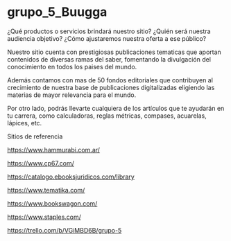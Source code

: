 # grupo_5_Buugga  
¿Qué productos o servicios brindará nuestro sitio? ¿Quién será nuestra audiencia
objetivo? ¿Cómo ajustaremos nuestra oferta a ese público?

Nuestro sitio cuenta con prestigiosas publicaciones tematicas que aportan contenidos de diversas ramas del saber, fomentando la divulgación del conocimiento en todos los paises del mundo.  

Además contamos con mas de 50 fondos editoriales que contribuyen al crecimiento de nuestra base de publicaciones digitalizadas eligiendo las materias de mayor relevancia para el mundo.  

Por otro lado, podrás llevarte cualquiera de los artículos que te ayudarán en tu carrera, como calculadoras, reglas métricas, compases, acuarelas, lápices, etc.

Sitios de referencia 

https://www.hammurabi.com.ar/

https://www.cp67.com/

https://catalogo.ebooksjuridicos.com/library

https://www.tematika.com/

https://www.bookswagon.com/ 

https://www.staples.com/ 

https://trello.com/b/VGiMBD6B/grupo-5
